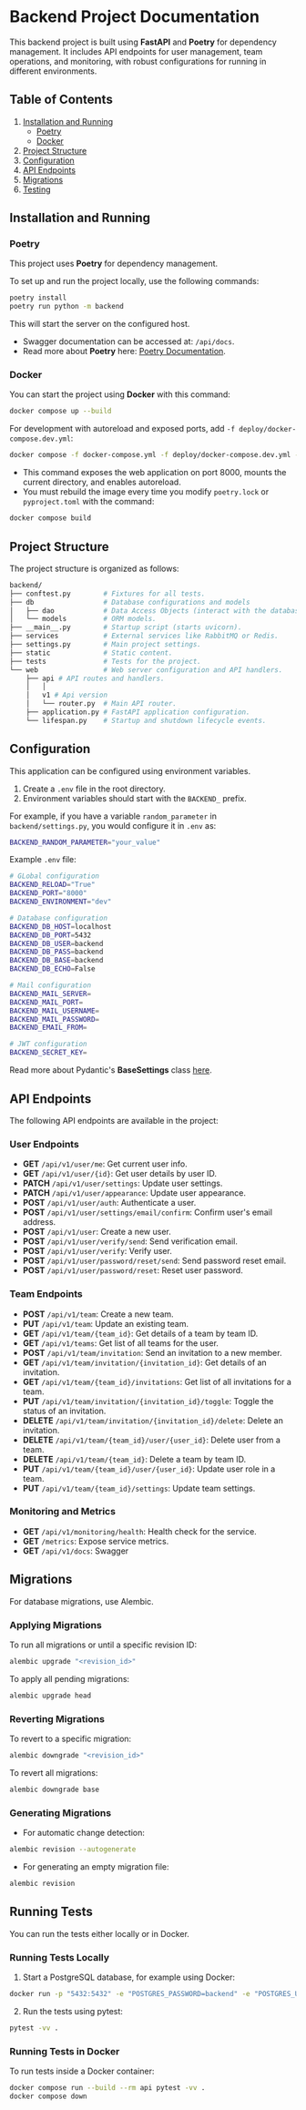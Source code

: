 
# Backend Project Documentation

This backend project is built using **FastAPI** and **Poetry** for dependency management. It includes API endpoints for user management, team operations, and monitoring, with robust configurations for running in different environments.

## Table of Contents
1. [Installation and Running](#installation-and-running)
   - [Poetry](#poetry)
   - [Docker](#docker)
2. [Project Structure](#project-structure)
3. [Configuration](#configuration)
4. [API Endpoints](#api-endpoints)
5. [Migrations](#migrations)
6. [Testing](#testing)

## Installation and Running

### Poetry

This project uses **Poetry** for dependency management.

To set up and run the project locally, use the following commands:

```bash
poetry install
poetry run python -m backend
```

This will start the server on the configured host.

- Swagger documentation can be accessed at: `/api/docs`.
- Read more about **Poetry** here: [Poetry Documentation](https://python-poetry.org/).

### Docker

You can start the project using **Docker** with this command:

```bash
docker compose up --build
```

For development with autoreload and exposed ports, add `-f deploy/docker-compose.dev.yml`:

```bash
docker compose -f docker-compose.yml -f deploy/docker-compose.dev.yml --project-directory . up --build
```

- This command exposes the web application on port 8000, mounts the current directory, and enables autoreload.
- You must rebuild the image every time you modify `poetry.lock` or `pyproject.toml` with the command:
  
```bash
docker compose build
```

## Project Structure

The project structure is organized as follows:

```bash
backend/
├── conftest.py        # Fixtures for all tests.
├── db                 # Database configurations and models
│   ├── dao            # Data Access Objects (interact with the database).
│   └── models         # ORM models.
├── __main__.py        # Startup script (starts uvicorn).
├── services           # External services like RabbitMQ or Redis.
├── settings.py        # Main project settings.
├── static             # Static content.
├── tests              # Tests for the project.
└── web                # Web server configuration and API handlers.
    ├── api # API routes and handlers.
    │   │
    │   v1 # Api version      
    │   └── router.py  # Main API router.
    ├── application.py # FastAPI application configuration.
    └── lifespan.py    # Startup and shutdown lifecycle events.
```

## Configuration

This application can be configured using environment variables.

1. Create a `.env` file in the root directory.
2. Environment variables should start with the `BACKEND_` prefix.

For example, if you have a variable `random_parameter` in `backend/settings.py`, you would configure it in `.env` as:

```bash
BACKEND_RANDOM_PARAMETER="your_value"
```

Example `.env` file:

```bash
# GLobal configuration
BACKEND_RELOAD="True"
BACKEND_PORT="8000"
BACKEND_ENVIRONMENT="dev"

# Database configuration
BACKEND_DB_HOST=localhost
BACKEND_DB_PORT=5432
BACKEND_DB_USER=backend
BACKEND_DB_PASS=backend
BACKEND_DB_BASE=backend
BACKEND_DB_ECHO=False

# Mail configuration
BACKEND_MAIL_SERVER=
BACKEND_MAIL_PORT=
BACKEND_MAIL_USERNAME=
BACKEND_MAIL_PASSWORD=
BACKEND_EMAIL_FROM=

# JWT configuration
BACKEND_SECRET_KEY=
```

Read more about Pydantic's **BaseSettings** class [here](https://pydantic-docs.helpmanual.io/usage/settings/).

## API Endpoints

The following API endpoints are available in the project:

### User Endpoints

- **GET** `/api/v1/user/me`: Get current user info.
- **GET** `/api/v1/user/{id}`: Get user details by user ID.
- **PATCH** `/api/v1/user/settings`: Update user settings.
- **PATCH** `/api/v1/user/appearance`: Update user appearance.
- **POST** `/api/v1/user/auth`: Authenticate a user.
- **POST** `/api/v1/user/settings/email/confirm`: Confirm user's email address.
- **POST** `/api/v1/user`: Create a new user.
- **POST** `/api/v1/user/verify/send`: Send verification email.
- **POST** `/api/v1/user/verify`: Verify user.
- **POST** `/api/v1/user/password/reset/send`: Send password reset email.
- **POST** `/api/v1/user/password/reset`: Reset user password.

### Team Endpoints

- **POST** `/api/v1/team`: Create a new team.
- **PUT** `/api/v1/team`: Update an existing team.
- **GET** `/api/v1/team/{team_id}`: Get details of a team by team ID.
- **GET** `/api/v1/teams`: Get list of all teams for the user.
- **POST** `/api/v1/team/invitation`: Send an invitation to a new member.
- **GET** `/api/v1/team/invitation/{invitation_id}`: Get details of an invitation.
- **GET** `/api/v1/team/{team_id}/invitations`: Get list of all invitations for a team.
- **PUT** `/api/v1/team/invitation/{invitation_id}/toggle`: Toggle the status of an invitation.
- **DELETE** `/api/v1/team/invitation/{invitation_id}/delete`: Delete an invitation.
- **DELETE** `/api/v1/team/{team_id}/user/{user_id}`: Delete user from a team.
- **DELETE** `/api/v1/team/{team_id}`: Delete a team by team ID.
- **PUT** `/api/v1/team/{team_id}/user/{user_id}`: Update user role in a team.
- **PUT** `/api/v1/team/{team_id}/settings`: Update team settings.


### Monitoring and Metrics

- **GET** `/api/v1/monitoring/health`: Health check for the service.
- **GET** `/metrics`: Expose service metrics.
- **GET** `/api/v1/docs`: Swagger

## Migrations

For database migrations, use Alembic.

### Applying Migrations

To run all migrations or until a specific revision ID:

```bash
alembic upgrade "<revision_id>"
```

To apply all pending migrations:

```bash
alembic upgrade head
```

### Reverting Migrations

To revert to a specific migration:

```bash
alembic downgrade "<revision_id>"
```

To revert all migrations:

```bash
alembic downgrade base
```

### Generating Migrations

- For automatic change detection:

```bash
alembic revision --autogenerate
```

- For generating an empty migration file:

```bash
alembic revision
```

## Running Tests

You can run the tests either locally or in Docker.

### Running Tests Locally

1. Start a PostgreSQL database, for example using Docker:

```bash
docker run -p "5432:5432" -e "POSTGRES_PASSWORD=backend" -e "POSTGRES_USER=backend" -e "POSTGRES_DB=backend" postgres:16.3-bullseye
```

2. Run the tests using pytest:

```bash
pytest -vv .
```

### Running Tests in Docker

To run tests inside a Docker container:

```bash
docker compose run --build --rm api pytest -vv .
docker compose down
```


